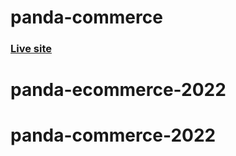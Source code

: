 # panda-commerce

### [Live site](https://programminghero1.github.io/panda-commerce/)
# panda-ecommerce-2022
# panda-commerce-2022
